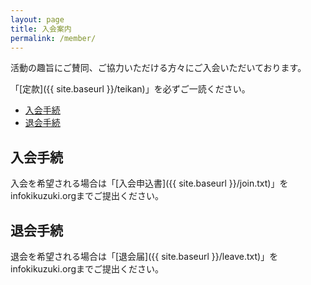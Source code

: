 ```yaml
---
layout: page
title: 入会案内
permalink: /member/
---
```


活動の趣旨にご賛同、ご協力いただける方々にご入会いただいております。

「[定款]({{ site.baseurl }}/teikan)」を必ずご一読ください。

* <a href="{{ site.baseurl }}{{ page.url }}#join">入会手続</a>
* <a href="{{ site.baseurl }}{{ page.url }}#leave">退会手続</a>

<a name="join">入会手続</a>
---

入会を希望される場合は「[入会申込書]({{ site.baseurl }}/join.txt)」をinfo<i class="fa fa-at" aria-hidden="true"></i>kikuzuki.orgまでご提出ください。

<a name="leave">退会手続</a>
---

退会を希望される場合は「[退会届]({{ site.baseurl }}/leave.txt)」をinfo<i class="fa fa-at" aria-hidden="true"></i>kikuzuki.orgまでご提出ください。

